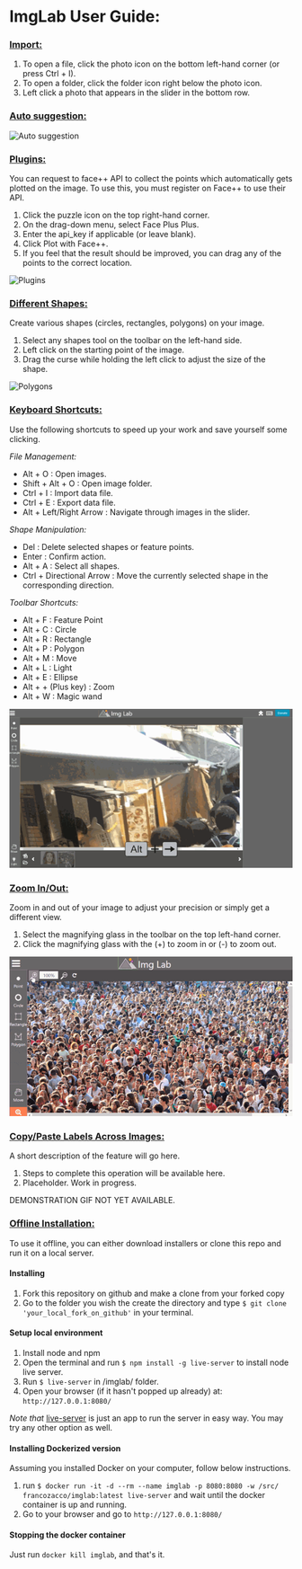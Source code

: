 # ImgLab User Guide:

### [Import:](#import)

1. To open a file, click the photo icon on the bottom left-hand corner (or press Ctrl + I).
2. To open a folder, click the folder icon right below the photo icon.
3. Left click a photo that appears in the slider in the bottom row.

### [Auto suggestion:](#auto-suggestion)

![Auto suggestion](/img/imglab-autosuggestion.gif)

### [Plugins:](#plugins)

You can request to face++ API to collect the points which automatically gets plotted on the image.
To use this, you must register on Face++ to use their API.

1. Click the puzzle icon on the top right-hand corner.
2. On the drag-down menu, select Face Plus Plus.
3. Enter the api_key if applicable (or leave blank).
4. Click Plot with Face++.
5. If you feel that the result should be improved, you can drag any of the points to the correct location.

![Plugins](/img/imglab-fpp.gif)

### [Different Shapes:](#different-shapes)

Create various shapes (circles, rectangles, polygons) on your image.

1. Select any shapes tool on the toolbar on the left-hand side.
2. Left click on the starting point of the image.
3. Drag the curse while holding the left click to adjust the size of the shape.

![Polygons](/img/imglab-polygon.gif)

### [Keyboard Shortcuts:](##keyboard-shortcuts)

Use the following shortcuts to speed up your work and save yourself some clicking.

*File Management:*

* Alt + O : Open images.
* Shift + Alt + O : Open image folder.
* Ctrl + I : Import data file.
* Ctrl + E : Export data file.
* Alt + Left/Right Arrow : Navigate through images in the slider.

*Shape Manipulation:*

* Del : Delete selected shapes or feature points.
* Enter : Confirm action.
* Alt + A : Select all shapes.
* Ctrl + Directional Arrow : Move the currently selected shape in the corresponding direction.

*Toolbar Shortcuts:*

* Alt + F : Feature Point
* Alt + C : Circle
* Alt + R : Rectangle
* Alt + P : Polygon
* Alt + M : Move
* Alt + L : Light
* Alt + E : Ellipse
* Alt + + (Plus key) : Zoom
* Alt + W : Magic wand

![Hotkeys](/img/imglab-hotkeys.gif)

### [Zoom In/Out:](#zoom-inout)

Zoom in and out of your image to adjust your precision or simply get a different view.

1. Select the magnifying glass in the toolbar on the top left-hand corner.
2. Click the magnifying glass with the (+) to zoom in or (-) to zoom out.

![Zoom](/img/imglab-zoom.gif)

### [Copy/Paste Labels Across Images:](##copypaste-labels-across-images)

A short description of the feature will go here.

1. Steps to complete this operation will be available here.
2. Placeholder. Work in progress.

DEMONSTRATION GIF NOT YET AVAILABLE.

### [Offline Installation:](#offline-installation)

To use it offline, you can either download installers or clone this repo and run it on a local server.

#### Installing

1. Fork this repository on github and make a clone from your forked copy
2. Go to the folder you wish the create the directory and type ``` $ git clone 'your_local_fork_on_github' ``` in your terminal.

#### Setup local environment

1. Install node and npm
2. Open the terminal and run `$ npm install -g live-server` to install node live server.
3. Run `$ live-server` in /imglab/ folder.
4. Open your browser (if it hasn't popped up already) at: `http://127.0.0.1:8080/`

*Note that* [live-server](https://www.npmjs.com/package/live-server) is just an app to run the server in easy way. You may try any other option as well. 

#### Installing Dockerized version

Assuming you installed Docker on your computer, follow below instructions.

1. run `$ docker run -it -d --rm --name imglab -p 8080:8080 -w /src/ francozacco/imglab:latest live-server` and wait until the docker container is up and running.
2. Go to your browser and go to `http://127.0.0.1:8080/`

#### Stopping the docker container

Just run `docker kill imglab`, and that's it.

